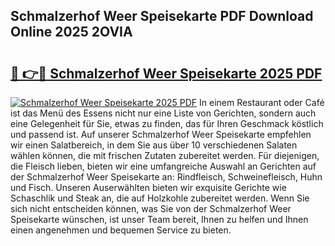 ## Schmalzerhof Weer Speisekarte PDF Download Online 2025 2OVIA

# <h2><a href="http://gcafz1.nevu.top/?p=Schmalzerhof+Weer+Speisekarte">🔗 👉🔴 Schmalzerhof Weer Speisekarte 2025 PDF</a></h2>

[![Schmalzerhof Weer Speisekarte 2025 PDF](https://i.imgur.com/dBaPXMq.png)](http://gcafz1.nevu.top/?p=Schmalzerhof+Weer+Speisekarte)
In einem Restaurant oder Café ist das Menü des Essens nicht nur eine Liste von Gerichten, sondern auch eine Gelegenheit für Sie, etwas zu finden, das für Ihren Geschmack köstlich und passend ist. Auf unserer Schmalzerhof Weer Speisekarte empfehlen wir einen Salatbereich, in dem Sie aus über 10 verschiedenen Salaten wählen können, die mit frischen Zutaten zubereitet werden. Für diejenigen, die Fleisch lieben, bieten wir eine umfangreiche Auswahl an Gerichten auf der Schmalzerhof Weer Speisekarte an: Rindfleisch, Schweinefleisch, Huhn und Fisch. Unseren Auserwählten bieten wir exquisite Gerichte wie Schaschlik und Steak an, die auf Holzkohle zubereitet werden. Wenn Sie sich nicht entscheiden können, was Sie von der Schmalzerhof Weer Speisekarte wünschen, ist unser Team bereit, Ihnen zu helfen und Ihnen einen angenehmen und bequemen Service zu bieten.
